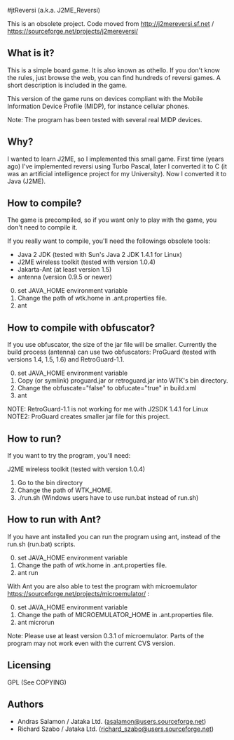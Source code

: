 #jtReversi (a.k.a. J2ME_Reversi)

This is an obsolete project. Code moved from http://j2mereversi.sf.net / https://sourceforge.net/projects/j2mereversi/

What is it?
-----------

This is a simple board game. It is also known as othello. If you don't
know the rules, just browse the web, you can find hundreds of reversi
games. A short description is included in the game.

This version of the game runs on devices compliant with the Mobile
Information Device Profile (MIDP), for instance cellular phones.

Note: The program has been tested with several real MIDP devices.

Why?
----

I wanted to learn J2ME, so I implemented this small game. First time
(years ago) I've implemented reversi using Turbo Pascal, later I
converted it to C (it was an artificial intelligence project for my
University). Now I converted it to Java (J2ME).

How to compile?
---------------

The game is precompiled, so if you want only to play with the game,
you don't need to compile it. 

If you really want to compile, you'll need the followings obsolete tools:

- Java 2 JDK (tested with Sun's Java 2 JDK 1.4.1 for Linux)
- J2ME wireless toolkit (tested with version 1.0.4)
- Jakarta-Ant (at least version 1.5)
- antenna (version 0.9.5 or newer)

0. set JAVA_HOME environment variable
1. Change the path of wtk.home in .ant.properties file.
2. ant

How to compile with obfuscator?
-------------------------------

If you use obfuscator, the size of the jar file will be smaller. Currently
the build process (antenna) can use two obfuscators: ProGuard (tested with 
versions 1.4, 1.5, 1.6) and RetroGuard-1.1.

0. set JAVA_HOME environment variable
1. Copy (or symlink) proguard.jar or retroguard.jar into WTK's bin directory.
2. Change the obfuscate="false" to obfucate="true" in build.xml
3. ant

NOTE: RetroGuard-1.1 is not working for me with J2SDK 1.4.1 for Linux
NOTE2: ProGuard creates smaller jar file for this project.

How to run?
-----------

If you want to try the program, you'll need:

J2ME wireless toolkit (tested with version 1.0.4)

1. Go to the bin directory
2. Change the path of WTK_HOME.
3. ./run.sh (Windows users have to use run.bat instead of run.sh)

How to run with Ant?
--------------------

If you have ant installed you can run the program using ant, instead of
the run.sh (run.bat) scripts.

0. set JAVA_HOME environment variable
1. Change the path of wtk.home in .ant.properties file.
2. ant run 

With Ant you are also able to test the program with microemulator 
 https://sourceforge.net/projects/microemulator/ : 

0. set JAVA_HOME environment variable
1. Change the path of MICROEMULATOR_HOME in .ant.properties file.
2. ant microrun

Note: Please use at least version 0.3.1 of microemulator. Parts of the
program may not work even with the current CVS version.

Licensing
---------

GPL (See COPYING)

Authors
------

- Andras Salamon / Jataka Ltd. (asalamon@users.sourceforge.net)
- Richard Szabo / Jataka Ltd. (richard_szabo@users.sourceforge.net)
